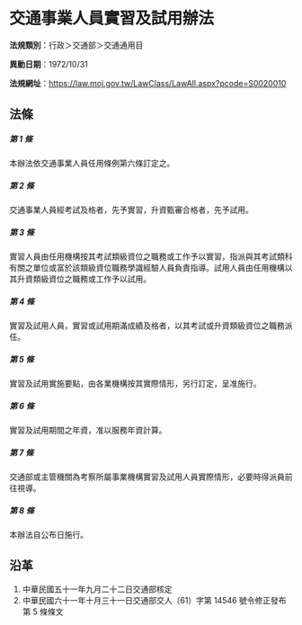 # 交通事業人員實習及試用辦法




**法規類別**：行政＞交通部＞交通通用目

**異動日期**：1972/10/31  

**法規網址**：https://law.moj.gov.tw/LawClass/LawAll.aspx?pcode=S0020010



## 法條
##### 第 1 條
本辦法依交通事業人員任用條例第六條訂定之。

##### 第 2 條
交通事業人員經考試及格者，先予實習，升資甄審合格者，先予試用。

##### 第 3 條
實習人員由任用機構按其考試類級資位之職務或工作予以實習，指派與其考試類科有關之單位或富於該類級資位職務學識經驗人員負責指導。試用人員由任用機構以其升資類級資位之職務或工作予以試用。

##### 第 4 條
實習及試用人員，實習或試用期滿成績及格者，以其考試或升資類級資位之職務派任。

##### 第 5 條
實習及試用實施要點，由各業機構按其實際情形，另行訂定，呈准施行。

##### 第 6 條
實習及試用期間之年資，准以服務年資計算。

##### 第 7 條
交通部或主管機關為考察所屬事業機構實習及試用人員實際情形，必要時得派員前往視導。

##### 第 8 條
本辦法自公布日施行。

## 沿革
1. 中華民國五十一年九月二十二日交通部核定
1. 中華民國六十一年十月三十一日交通部交人（61）字第 14546  號令修正發布第 5  條條文
